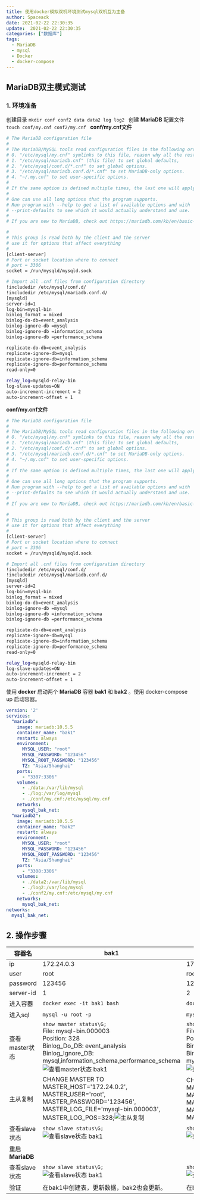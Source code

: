 ```yaml
---
title: 使用docker模拟双机环境测试mysql双机互为主备
author: Spaceack
date: 2021-02-22 22:30:35
update:  2021-02-22 22:30:35
categories: ["数据库"]
tags: 
  - MariaDB
  - mysql
  - Docker
  - docker-compose
---
```

## MariaDB双主模式测试
### 1. 环境准备
创建目录 `mkdir conf conf2 data data2 log log2 `
创建 **MariaDB** 配置文件 `touch conf/my.cnf conf2/my.cnf `
**conf/my.cnf文件**
```bash
# The MariaDB configuration file
#
# The MariaDB/MySQL tools read configuration files in the following order:
# 0. "/etc/mysql/my.cnf" symlinks to this file, reason why all the rest is read.
# 1. "/etc/mysql/mariadb.cnf" (this file) to set global defaults,
# 2. "/etc/mysql/conf.d/*.cnf" to set global options.
# 3. "/etc/mysql/mariadb.conf.d/*.cnf" to set MariaDB-only options.
# 4. "~/.my.cnf" to set user-specific options.
#
# If the same option is defined multiple times, the last one will apply.
#
# One can use all long options that the program supports.
# Run program with --help to get a list of available options and with
# --print-defaults to see which it would actually understand and use.
#
# If you are new to MariaDB, check out https://mariadb.com/kb/en/basic-mariadb-articles/

#
# This group is read both by the client and the server
# use it for options that affect everything
#
[client-server]
# Port or socket location where to connect
# port = 3306
socket = /run/mysqld/mysqld.sock

# Import all .cnf files from configuration directory
!includedir /etc/mysql/conf.d/
!includedir /etc/mysql/mariadb.conf.d/
[mysqld]
server-id=1
log-bin=mysql-bin
binlog_format = mixed
binlog-do-db=event_analysis 
binlog-ignore-db =mysql
binlog-ignore-db =information_schema
binlog-ignore-db =performance_schema

replicate-do-db=event_analysis
replicate-ignore-db=mysql
replicate-ignore-db=information_schema
replicate-ignore-db=performance_schema
read-only=0

relay_log=mysqld-relay-bin
log-slave-updates=ON
auto-increment-increment = 2
auto-increment-offset = 1
```
**conf/my.cnf文件**
```bash
# The MariaDB configuration file
#
# The MariaDB/MySQL tools read configuration files in the following order:
# 0. "/etc/mysql/my.cnf" symlinks to this file, reason why all the rest is read.
# 1. "/etc/mysql/mariadb.cnf" (this file) to set global defaults,
# 2. "/etc/mysql/conf.d/*.cnf" to set global options.
# 3. "/etc/mysql/mariadb.conf.d/*.cnf" to set MariaDB-only options.
# 4. "~/.my.cnf" to set user-specific options.
#
# If the same option is defined multiple times, the last one will apply.
#
# One can use all long options that the program supports.
# Run program with --help to get a list of available options and with
# --print-defaults to see which it would actually understand and use.
#
# If you are new to MariaDB, check out https://mariadb.com/kb/en/basic-mariadb-articles/

#
# This group is read both by the client and the server
# use it for options that affect everything
#
[client-server]
# Port or socket location where to connect
# port = 3306
socket = /run/mysqld/mysqld.sock

# Import all .cnf files from configuration directory
!includedir /etc/mysql/conf.d/
!includedir /etc/mysql/mariadb.conf.d/
[mysqld]
server-id=2
log-bin=mysql-bin
binlog_format = mixed
binlog-do-db=event_analysis 
binlog-ignore-db =mysql
binlog-ignore-db =information_schema
binlog-ignore-db =performance_schema

replicate-do-db=event_analysis
replicate-ignore-db=mysql
replicate-ignore-db=information_schema
replicate-ignore-db=performance_schema
read-only=0

relay_log=mysqld-relay-bin
log-slave-updates=ON
auto-increment-increment = 2
auto-increment-offset = 1
```
使用  **docker** 启动两个 **MariaDB** 容器 **bak1** 和 **bak2** 。使用 docker-compose up 启动容器。
```yaml
version: '2'
services:
  "mariadb":
    image: mariadb:10.5.5
    container_name: "bak1"
    restart: always
    environment:
      MYSQL_USER: "root"
      MYSQL_PASSWORD: "123456"
      MYSQL_ROOT_PASSWORD: "123456"
      TZ: "Asia/Shanghai"
    ports:
      - "3307:3306"
    volumes:
      - ./data:/var/lib/mysql
      - ./log:/var/log/mysql
      - ./conf/my.cnf:/etc/mysql/my.cnf
    networks:
      mysql_bak_net:
  "mariadb2":
    image: mariadb:10.5.5
    container_name: "bak2"
    restart: always
    environment:
      MYSQL_USER: "root"
      MYSQL_PASSWORD: "123456"
      MYSQL_ROOT_PASSWORD: "123456"
      TZ: "Asia/Shanghai"
    ports:
      - "3308:3306"
    volumes:
      - ./data2:/var/lib/mysql
      - ./log2:/var/log/mysql
      - ./conf2/my.cnf:/etc/mysql/my.cnf
    networks:
      mysql_bak_net:
networks:
  mysql_bak_net:
```
## 2. 操作步骤

| 容器名 |bak1  |bak2|
|--|--|--|
|ip  |172.24.0.3  |172.24.0.2|
| user | root | root |
| password | 123456 | 123456 |
| server-id | 1 | 2 |
| 进入容器 | `docker exec -it bak1 bash`  | `docker exec -it bak2 bash`  |
| 进入sql | `mysql -u root -p`  | `mysql -u root -p`  |
| 查看master状态 | `show master status\G;` <br> File: mysql-bin.000003<br> Position: 328<br>Binlog_Do_DB: event_analysis<br>Binlog_Ignore_DB: mysql,information_schema,performance_schema<br>![查看master状态 bak1](step1-1.png)|`show master status\G;`  <br> File: mysql-bin.000003<br>Position: 328<br> Binlog_Do_DB: event_analysis<br> Binlog_Ignore_DB: mysql,information_schema,performance_schema<br>![查看master状态 bak2](step1-2.png)
|主从复制|CHANGE MASTER TO<br>MASTER_HOST='172.24.0.2', <br>MASTER_USER='root', <br>MASTER_PASSWORD='123456', <br>MASTER_LOG_FILE='mysql-bin.000003', <br>MASTER_LOG_POS=328;![主从复制	](step2-1.png)|CHANGE MASTER TO<br>MASTER_HOST='172.24.0.3', <br>MASTER_USER='root', <br>MASTER_PASSWORD='123456', <br>MASTER_LOG_FILE='mysql-bin.000003', <br>MASTER_LOG_POS=328;|
|查看slave状态|`show slave status\G;`<br>![查看slave状态 bak1](step3-1.png)|`show slave status\G;`<br>![查看slave状态 bak2](step3-2.png)|
|重启**MariaDB**|||
|查看slave状态|`show slave status\G;`<br>![查看slave状态 bak1](step4-1.png)|`show slave status\G;`<br> ![查看slave状态 bak2](step4-2.png)|
| 验证 | 在bak1中创建表，更新数据，bak2也会更新。 | 在bak2中创建表，更新数据，bak1也会更新。 |
